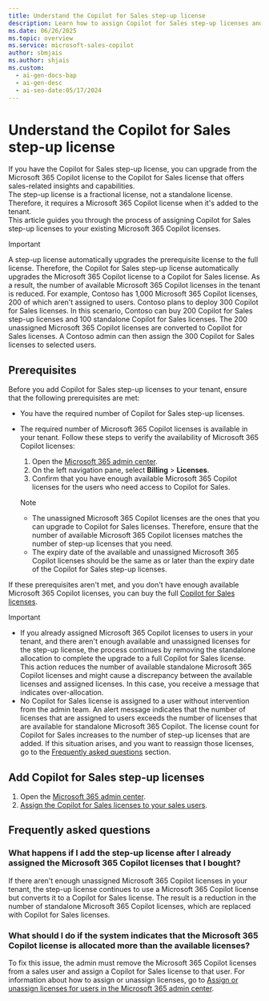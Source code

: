 ```yaml
---
title: Understand the Copilot for Sales step-up license
description: Learn how to assign Copilot for Sales step-up licenses and upgrade from the Microsoft 365 Copilot license.
ms.date: 06/26/2025
ms.topic: overview
ms.service: microsoft-sales-copilot
author: sbmjais
ms.author: shjais
ms.custom:
  - ai-gen-docs-bap
  - ai-gen-desc
  - ai-seo-date:05/17/2024
---
```


# Understand the Copilot for Sales step-up license

If you have the Copilot for Sales step-up license, you can upgrade from the Microsoft 365 Copilot license to the Copilot for Sales license that offers sales-related insights and capabilities.  
The step-up license is a fractional license, not a standalone license. Therefore, it requires a Microsoft 365 Copilot license when it's added to the tenant.  
This article guides you through the process of assigning Copilot for Sales step-up licenses to your existing Microsoft 365 Copilot licenses.

> [!IMPORTANT]
> A step-up license automatically upgrades the prerequisite license to the full license. Therefore, the Copilot for Sales step-up license automatically upgrades the Microsoft 365 Copilot license to a Copilot for Sales license. As a result, the number of available Microsoft 365 Copilot licenses in the tenant is reduced.
> For example, Contoso has 1,000 Microsoft 365 Copilot licenses, 200 of which aren't assigned to users. Contoso plans to deploy 300 Copilot for Sales licenses. In this scenario, Contoso can buy 200 Copilot for Sales step-up licenses and 100 standalone Copilot for Sales licenses. The 200 unassigned Microsoft 365 Copilot licenses are converted to Copilot for Sales licenses. A Contoso admin can then assign the 300 Copilot for Sales licenses to selected users.

## Prerequisites

Before you add Copilot for Sales step-up licenses to your tenant, ensure that the following prerequisites are met:

- You have the required number of Copilot for Sales step-up licenses.
- The required number of Microsoft 365 Copilot licenses is available in your tenant. Follow these steps to verify the availability of Microsoft 365 Copilot licenses:  
    1. Open the [Microsoft 365 admin center](https://admin.microsoft.com/).
    1. On the left navigation pane, select **Billing** > **Licenses**.
    1. Confirm that you have enough available Microsoft 365 Copilot licenses for the users who need access to Copilot for Sales.

    > [!NOTE]
    > - The unassigned Microsoft 365 Copilot licenses are the ones that you can upgrade to Copilot for Sales licenses. Therefore, ensure that the number of available Microsoft 365 Copilot licenses matches the number of step-up licenses that you need.
    > - The expiry date of the available and unassigned Microsoft 365 Copilot licenses should be the same as or later than the expiry date of the Copilot for Sales step-up licenses.

If these prerequisites aren't met, and you don't have enough available Microsoft 365 Copilot licenses, you can buy the full [Copilot for Sales licenses](buy-license.md).

> [!IMPORTANT]
> - If you already assigned Microsoft 365 Copilot licenses to users in your tenant, and there aren't enough available and unassigned licenses for the step-up license, the process continues by removing the standalone allocation to complete the upgrade to a full Copilot for Sales license. This action reduces the number of available standalone Microsoft 365 Copilot licenses and might cause a discrepancy between the available licenses and assigned licenses. In this case, you receive a message that indicates over-allocation.
> - No Copilot for Sales license is assigned to a user without intervention from the admin team. An alert message indicates that the number of licenses that are assigned to users exceeds the number of licenses that are available for standalone Microsoft 365 Copilot. The license count for Copilot for Sales increases to the number of step-up licenses that are added. If this situation arises, and you want to reassign those licenses, go to the [Frequently asked questions](#frequently-asked-questions) section.

## Add Copilot for Sales step-up licenses

1. Open the [Microsoft 365 admin center](https://admin.microsoft.com/).
1. [Assign the Copilot for Sales licenses to your sales users](/microsoft-365/admin/manage/assign-licenses-to-users?view=o365-worldwide&preserve-view=true).

## Frequently asked questions

### What happens if I add the step-up license after I already assigned the Microsoft 365 Copilot licenses that I bought?

If there aren't enough unassigned Microsoft 365 Copilot licenses in your tenant, the step-up license continues to use a Microsoft 365 Copilot license but converts it to a Copilot for Sales license. The result is a reduction in the number of standalone Microsoft 365 Copilot licenses, which are replaced with Copilot for Sales licenses.

### What should I do if the system indicates that the Microsoft 365 Copilot license is allocated more than the available licenses?

To fix this issue, the admin must remove the Microsoft 365 Copilot licenses from a sales user and assign a Copilot for Sales license to that user. For information about how to assign or unassign licenses, go to [Assign or unassign licenses for users in the Microsoft 365 admin center](/microsoft-365/admin/manage/assign-licenses-to-users?view=o365-worldwide&preserve-view=true).

